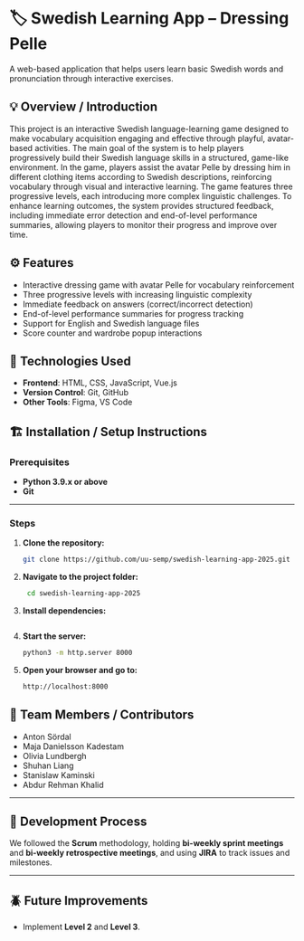 # 🏷️ Swedish Learning App – Dressing Pelle

A web-based application that helps users learn basic Swedish words and pronunciation through interactive exercises.

## 💡 Overview / Introduction

This project is an interactive Swedish language-learning game designed to make vocabulary acquisition engaging and effective through playful, avatar-based activities. The main goal of the system is to help players progressively build their Swedish language skills in a structured, game-like environment. In the game, players assist the avatar Pelle by dressing him in different clothing items according to Swedish descriptions, reinforcing vocabulary through visual and interactive learning. The game features three progressive levels, each introducing more complex linguistic challenges. To enhance learning outcomes, the system provides structured feedback, including immediate error detection and end-of-level performance summaries, allowing players to monitor their progress and improve over time.

## ⚙️ Features

- Interactive dressing game with avatar Pelle for vocabulary reinforcement
- Three progressive levels with increasing linguistic complexity
- Immediate feedback on answers (correct/incorrect detection)
- End-of-level performance summaries for progress tracking
- Support for English and Swedish language files
- Score counter and wardrobe popup interactions

## 🧰 Technologies Used

- **Frontend**: HTML, CSS, JavaScript, Vue.js
- **Version Control**: Git, GitHub
- **Other Tools**: Figma, VS Code

## 🏗️ Installation / Setup Instructions

### Prerequisites
- **Python 3.9.x or above**
- **Git**

---

### Steps

1. **Clone the repository:**
   ```bash
   git clone https://github.com/uu-semp/swedish-learning-app-2025.git

2. **Navigate to the project folder:**
   ```bash
    cd swedish-learning-app-2025

3. **Install dependencies:**
   ```bash

4. **Start the server:**
    ```bash
    python3 -m http.server 8000

5. **Open your browser and go to:**
    ```bash
    http://localhost:8000


## 👥 Team Members / Contributors
- Anton Sördal  
- Maja Danielsson Kadestam  
- Olivia Lundbergh  
- Shuhan Liang  
- Stanislaw Kaminski  
- Abdur Rehman Khalid  

---

## 🧭 Development Process
We followed the **Scrum** methodology, holding **bi-weekly sprint meetings** and **bi-weekly retrospective meetings**, and using **JIRA** to track issues and milestones.

---

## 🪲 Future Improvements
- Implement **Level 2** and **Level 3**.